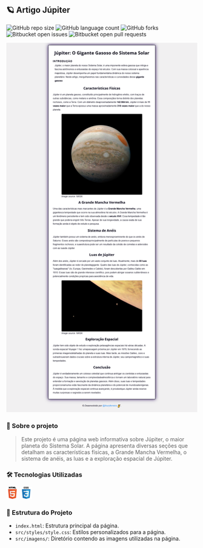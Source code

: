 ## 🪐 Artigo Júpiter

![GitHub repo size](https://img.shields.io/github/repo-size/ihuryferreira/README-template?style=for-the-badge)
![GitHub language count](https://img.shields.io/github/languages/count/ihuryferreira/README-template?style=for-the-badge)
![GitHub forks](https://img.shields.io/github/forks/iuricode/README-template?style=for-the-badge)
![Bitbucket open issues](https://img.shields.io/bitbucket/issues/ihuryferreira/README-template?style=for-the-badge)
![Bitbucket open pull requests](https://img.shields.io/bitbucket/pr-raw/ihuryferreira/README-template?style=for-the-badge)

<img src="src/imagens/artigo.png" alt="Imagem ilustrativa do projeto">

### 🚀 Sobre o projeto

> Este projeto é uma página web informativa sobre Júpiter, o maior planeta do Sistema Solar. A página apresenta diversas seções que detalham as características físicas, a Grande Mancha Vermelha, o sistema de anéis, as luas e a exploração espacial de Júpiter.

### 🛠️ Tecnologias Utilizadas

<code><img height="32" src="https://raw.githubusercontent.com/github/explore/80688e429a7d4ef2fca1e82350fe8e3517d3494d/topics/html/html.png" alt="HTML5"/></code>
<code><img height="32" src="https://raw.githubusercontent.com/github/explore/80688e429a7d4ef2fca1e82350fe8e3517d3494d/topics/css/css.png" alt="CSS"/></code>

### 📂 Estrutura do Projeto

- `index.html`: Estrutura principal da página.
- `src/styles/style.css`: Estilos personalizados para a página.
- `src/imagens/`: Diretório contendo as imagens utilizadas na página.